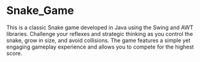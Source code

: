 # Snake_Game
This is a classic Snake game developed in Java using the Swing and AWT libraries. Challenge your reflexes and strategic thinking as you control the snake, grow in size, and avoid collisions. The game features a simple yet engaging gameplay experience and allows you to compete for the highest score.
